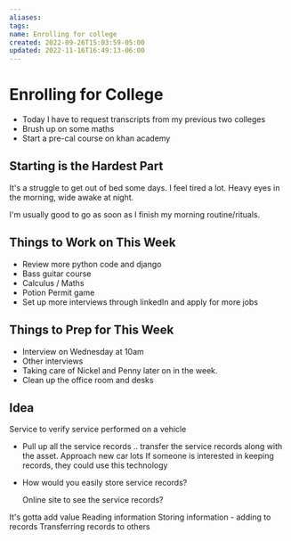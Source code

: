 ```yaml
---
aliases: 
tags: 
name: Enrolling for college
created: 2022-09-26T15:03:59-05:00
updated: 2022-11-16T16:49:13-06:00
---
```

# Enrolling for College

- Today I have to request transcripts from my previous two colleges
- Brush up on some maths
- Start a pre-cal course on khan academy

## Starting is the Hardest Part

It's a struggle to get out of bed some days.  I feel tired a lot.  Heavy eyes in the morning, wide awake at night.

I'm usually good to go as soon as I finish my morning routine/rituals.

## Things to Work on This Week

- Review more python code and django
- Bass guitar course
- Calculus / Maths
- Potion Permit game
- Set up more interviews through linkedIn and apply for more jobs

## Things to Prep for This Week

- Interview on Wednesday at 10am
- Other interviews
- Taking care of Nickel and Penny later on in the week.
- Clean up the office room and desks

## Idea

Service to verify service performed on a vehicle
- Pull up all the service records .. transfer the service records along with the asset.
Approach new car lots
If someone is interested in keeping records, they could use this technology
- How would you easily store service records? 
  
  Online site to see the service records?

It's gotta add value
Reading information
Storing information - adding to records
Transferring records to others
